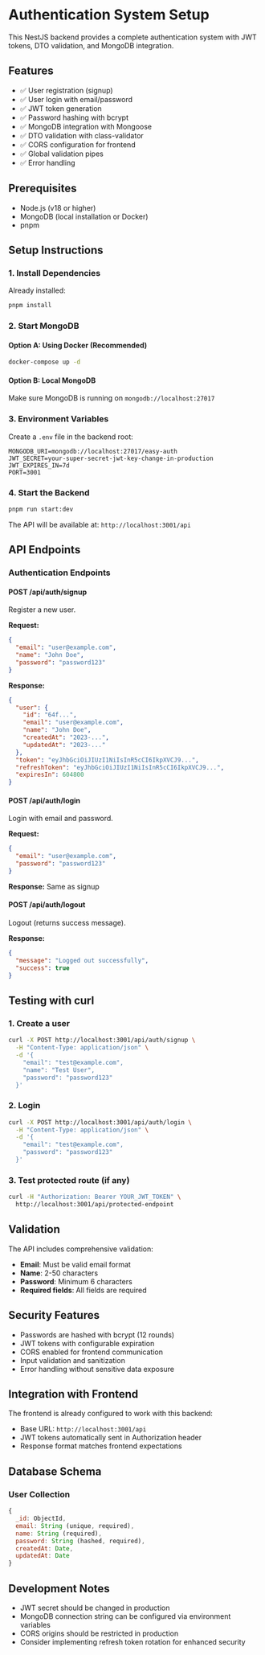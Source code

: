 # Authentication System Setup

This NestJS backend provides a complete authentication system with JWT tokens, DTO validation, and MongoDB integration.

## Features

- ✅ User registration (signup)
- ✅ User login with email/password
- ✅ JWT token generation
- ✅ Password hashing with bcrypt
- ✅ MongoDB integration with Mongoose
- ✅ DTO validation with class-validator
- ✅ CORS configuration for frontend
- ✅ Global validation pipes
- ✅ Error handling

## Prerequisites

- Node.js (v18 or higher)
- MongoDB (local installation or Docker)
- pnpm

## Setup Instructions

### 1. Install Dependencies
Already installed:
```bash
pnpm install
```

### 2. Start MongoDB

#### Option A: Using Docker (Recommended)
```bash
docker-compose up -d
```

#### Option B: Local MongoDB
Make sure MongoDB is running on `mongodb://localhost:27017`

### 3. Environment Variables
Create a `.env` file in the backend root:
```env
MONGODB_URI=mongodb://localhost:27017/easy-auth
JWT_SECRET=your-super-secret-jwt-key-change-in-production
JWT_EXPIRES_IN=7d
PORT=3001
```

### 4. Start the Backend
```bash
pnpm run start:dev
```

The API will be available at: `http://localhost:3001/api`

## API Endpoints

### Authentication Endpoints

#### POST /api/auth/signup
Register a new user.

**Request:**
```json
{
  "email": "user@example.com",
  "name": "John Doe",
  "password": "password123"
}
```

**Response:**
```json
{
  "user": {
    "id": "64f...",
    "email": "user@example.com",
    "name": "John Doe",
    "createdAt": "2023-...",
    "updatedAt": "2023-..."
  },
  "token": "eyJhbGciOiJIUzI1NiIsInR5cCI6IkpXVCJ9...",
  "refreshToken": "eyJhbGciOiJIUzI1NiIsInR5cCI6IkpXVCJ9...",
  "expiresIn": 604800
}
```

#### POST /api/auth/login
Login with email and password.

**Request:**
```json
{
  "email": "user@example.com",
  "password": "password123"
}
```

**Response:** Same as signup

#### POST /api/auth/logout
Logout (returns success message).

**Response:**
```json
{
  "message": "Logged out successfully",
  "success": true
}
```

## Testing with curl

### 1. Create a user
```bash
curl -X POST http://localhost:3001/api/auth/signup \
  -H "Content-Type: application/json" \
  -d '{
    "email": "test@example.com",
    "name": "Test User",
    "password": "password123"
  }'
```

### 2. Login
```bash
curl -X POST http://localhost:3001/api/auth/login \
  -H "Content-Type: application/json" \
  -d '{
    "email": "test@example.com",
    "password": "password123"
  }'
```

### 3. Test protected route (if any)
```bash
curl -H "Authorization: Bearer YOUR_JWT_TOKEN" \
  http://localhost:3001/api/protected-endpoint
```

## Validation

The API includes comprehensive validation:

- **Email**: Must be valid email format
- **Name**: 2-50 characters
- **Password**: Minimum 6 characters
- **Required fields**: All fields are required

## Security Features

- Passwords are hashed with bcrypt (12 rounds)
- JWT tokens with configurable expiration
- CORS enabled for frontend communication
- Input validation and sanitization
- Error handling without sensitive data exposure

## Integration with Frontend

The frontend is already configured to work with this backend:
- Base URL: `http://localhost:3001/api`
- JWT tokens automatically sent in Authorization header
- Response format matches frontend expectations

## Database Schema

### User Collection
```javascript
{
  _id: ObjectId,
  email: String (unique, required),
  name: String (required),
  password: String (hashed, required),
  createdAt: Date,
  updatedAt: Date
}
```

## Development Notes

- JWT secret should be changed in production
- MongoDB connection string can be configured via environment variables
- CORS origins should be restricted in production
- Consider implementing refresh token rotation for enhanced security 